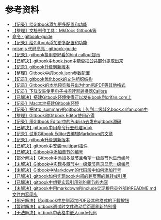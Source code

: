 # 参考资料

* [【记录】给Gitbook添加更多配置和功能](http://www.crifan.com/gitbook_add_more_config_and_function)
* [【整理】文档制作工具：MkDocs Gitbook等](http://www.crifan.com/document_build_tool_mkdocs_gitbook_other)
* [命令 · gitbook-guide](https://zq99299.gitbooks.io/gitbook-guide/content/chapter/command.html)
* [【记录】给Gitbook添加更多配置和功能](http://www.crifan.com/gitbook_add_more_config_and_function)
* [prismjs 代码高亮 · gitbook-guide](https://zq99299.gitbooks.io/gitbook-guide/content/chapter/plugin/prismjs.html)
* [【记录】gitbook换用更好看的hint callout提示](http://www.crifan.com/gitbook_change_better_looking_hint_callout_plugin)
* [【已解决】gitbook中book.json中能否把公共部分提取出来](http://www.crifan.com/gitbook_extract_book_json_common_part)
* [【记录】gitbook升级到新版本](http://www.crifan.com/gitbook_upgrade_to_latest_new_version)
* [【整理】Gitbook中的book.json参数配置](http://www.crifan.com/gitbook_book_json_parameter_config)
* [【记录】gitbook优化book的文件组织结构](http://www.crifan.com/gitbook_optimize_book_file_foler_structure)
* [【记录】Gitbook的本地预览和导出为html和PDF等其他格式](http://www.crifan.com/gitbook_local_preview_and_export_to_html_pdf_other_format)
* [【记录】下载安装使用电子书阅读器转换器Calibre](http://www.crifan.com/download_install_electric_reader_convertor_calibre)
* [【已解决】搭建Gitbook环境使得可以发布book到crifan.com上](http://www.crifan.com/build_gitbook_environment_for_publish_books_to_crifan_com)
* [【记录】Mac本地搭建Gitbook环境](http://www.crifan.com/mac_local_build_gitbook_environment)
* [【记录】把http_summary的gitbook上传到二级域名book.crifan.com中](http://www.crifan.com/gitbook_upload_to_sub_domain_book_crifan_com)
* [【整理】Gitbook和Gitbook Editor使用心得](http://www.crifan.com/gitbook_gitbook_editor_usage_summary_note)
* [【记录】用Gitbook Editor中的Publish去发布gitbook源码](https://www.crifan.com/gitbook_editor_publish_gitbook_soure_code/)
* [【已解决】gitbook中用命令行去创建book]([【已解决】gitbook中用命令行去创建book](https://www.crifan.com/gitbook_use_git_cli_create_new_book/))
* [【记录】试用Gitbook Editor去编辑Markdown的文章](http://www.crifan.com/try_gitbook_editor_edit_markdown_post)
* [【记录】gitbook升级到新版本](http://www.crifan.com/gitbook_upgrade_to_latest_new_version)
* [【已解决】gitbook中安装multipart插件](http://www.crifan.com/gitbook_install_multipart_plugin)
* [【已解决】Gitbook中添加章节的编号](http://www.crifan.com/gitbook_add_chapter_index_number)
* [【部分解决】Gitbook中添加多章节且希望一级章节也显示编号](http://www.crifan.com/gitbook_add_multiple_chapter_first_leve_chapter_show_index_number)
* [【未解决】Gitbook中实现多章节中一级章节目录显示一级编号]([【未解决】Gitbook中实现多章节中一级章节目录显示一级编号](https://www.crifan.com/gitbook_try_multiple_chapter_level_one_show_first_class_nubmber/))
* [【未解决】Gitbook中Markdown的代码段中如何添加行号](http://www.crifan.com/gitbook_markdown_code_block_show_line_number)
* [【已解决】gitbook如何实现book内部的跨页面的跳转或引用]([【已解决】gitbook如何实现book内部的跨页面的跳转或引用](http://www.crifan.com/gitbook_how_internal_book_jump_refrence))
* [【已解决】gitbook中想要实现引用别的章节的内容]([【已解决】gitbook中想要实现引用别的章节的内容](http://www.crifan.com/gitbook_ref_another_chapter_content))
* [【未解决】gitbook中用markdown的include实现根目录外部的README.md文件内容同步](http://www.crifan.com/gitbook_use_markdown_include_external_readme_md_to_sync_file)
* [【部分解决】给gitbook中左侧添加PDF及其他格式的下载按钮](http://www.crifan.com/gitbook_left_add_pdf_other_format_download_button)
* [【暂时解决】gitbook调试时文件改动后页面刷新特别慢](http://www.crifan.com/gitbook_debug_file_change_compile_refresh_too_slow)
* [【无法解决】gitbook中表格中嵌入code代码](http://www.crifan.com/gitbook_table_cell_inside_embed_code)
